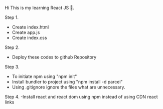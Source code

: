 Hi This is my learning React JS 🚀.

Step 1.

- Create index.html
- Create app.js
- Create index.css

Step 2.

- Deploy these codes to github Repository

Step 3.

- To initiate npm using "npm init"
- Install bundler to project using "npm install -d parcel"
- Using .gitignore ignore the files what are unnecessary.

Step 4.
-Install react and react dom using npm instead of using CDN react links
